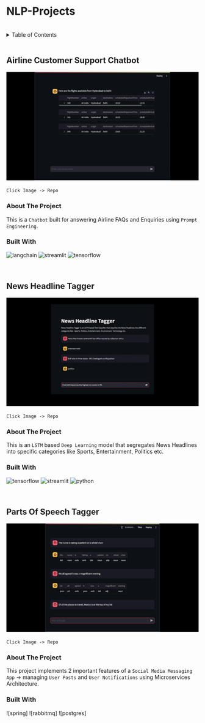 # NLP-Projects

<br>

<details>
  <summary>Table of Contents</summary>
  <ol>
    <li>
      <a href="#customer-support-chatbot">Customer Support Chatbot</a>
    </li>
    <li>
      <a href="#news-headline-tagger">News Headline Tagger</a>
    </li>
    <li>
      <a href="#parts-of-speech-tagger">Parts Of Speech Tagger</a>
    </li>
    <li>
      <a href="#python-code-generator">Python Code Generator</a>
    </li>
    <li>
      <a href="#movie-synopsis-search">Movie Synopsis Search</a>
    </li>
  </ol>
</details>

<br>

## Airline Customer Support Chatbot

<a href="https://github.com/Mohit-Harsh/Customer-Support-Bot"><img id="hack-stack-img" src="./assets/chatbot.jpg"></a>

`Click Image -> Repo`

### About The Project

This is a `Chatbot` built for answering Airline FAQs and Enquiries using `Prompt Engineering`. 

### Built With

![langchain] ![streamlit] ![tensorflow]

<br>

## News Headline Tagger

<a href="https://github.com/Mohit-Harsh/News-Headline-Tagger"><img src="./assets/headline-tagger.jpg"></a>

`Click Image -> Repo`

### About The Project

This is an `LSTM` based `Deep Learning` model that segregates News Headlines into specific categories like Sports, Entertainment, Politics etc.

### Built With

![tensorflow] ![streamlit] ![python]

<br>

## Parts Of Speech Tagger

<a href="https://github.com/Mohit-Harsh/JobPosts-Spring-React"><img src="./assets/pos-tagger.jpg"></a>

`Click Image -> Repo`

### About The Project

This project implements 2 important features of a `Social Media Messaging App` -> managing `User Posts` and `User Notifications` using Microservices Architecture.

### Built With

![spring] ![rabbitmq] ![postgres]


<br>



[Django]:https://img.shields.io/badge/Django-black?style=for-the-badge&logo=django
[HTML]:https://img.shields.io/badge/HTML-grey?style=for-the-badge&logo=html5
[CSS]:https://img.shields.io/badge/CSS-blue?style=for-the-badge&logo=css3
[Bootstrap]:https://img.shields.io/badge/Bootstrap-563D7C?style=for-the-badge&logo=bootstrap&logoColor=white
[React.js]: https://img.shields.io/badge/React-20232A?style=for-the-badge&logo=react&logoColor=61DAFB
[scikitlearn]:https://img.shields.io/badge/Scikit--Learn-white?style=for-the-badge&logo=scikit-learn
[tensorflow]:https://img.shields.io/badge/Tensorflow-425066?style=for-the-badge&logo=tensorflow
[langchain]:https://img.shields.io/badge/Langchain-black?style=for-the-badge&logo=openai&logoColor=white
[streamlit]:https://img.shields.io/badge/Streamlit-red?style=for-the-badge&logo=streamlit&logoColor=white
[python]:https://img.shields.io/badge/Python-3778af?style=for-the-badge&logo=python&logoColor=white
